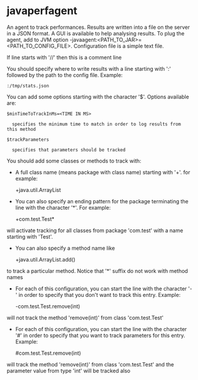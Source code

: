 javaperfagent
=============

An agent to track performances. Results are written into a file on the server in a JSON format. A GUI is available to help analysing results.
To plug the agent, add to JVM option -javaagent:<PATH_TO_JAR>=<PATH_TO_CONFIG_FILE>.
Configuration file is a simple text file.

If line starts with '//' then this is a comment line

You should specify where to write results with a line starting with ':' followed by the path to the config file. Example:

	:/tmp/stats.json

You can add some options starting with the character '$'. Options available are:

	$minTimeToTrackInMs=<TIME IN MS>

	  specifies the minimum time to match in order to log results from this method

	$trackParameters

	  specifies that parameters should be tracked

You should add some classes or methods to track with: 
* A full class name (means package with class name) starting with '+'. for example:

	+java.util.ArrayList

* You can also specify an ending pattern for the package terminating the line with the character '*'. For example:

	+com.test.Test*

will activate tracking for all classes from package 'com.test' with a name starting with 'Test'.

* You can also specify a method name like

	+java.util.ArrayList.add()

to track a particular method. Notice that '*' suffix do not work with method names

* For each of this configuration, you can start the line with the character '-' in order to specify that you don't want to track this entry. Example:

	-com.test.Test.remove(int)

will not track the method 'remove(int)' from class 'com.test.Test'

* For each of this configuration, you can start the line with the character '#' in order to specify that you want to track parameters for this entry. Example:
	
	#com.test.Test.remove(int)
	
will track the method 'remove(int)' from class 'com.test.Test' and the parameter value from type 'int' will be tracked also
